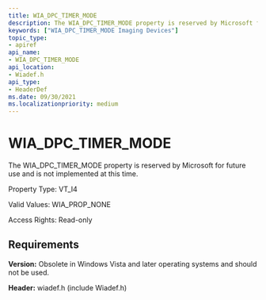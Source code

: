 ```yaml
---
title: WIA_DPC_TIMER_MODE
description: The WIA_DPC_TIMER_MODE property is reserved by Microsoft for future use and is not implemented at this time.
keywords: ["WIA_DPC_TIMER_MODE Imaging Devices"]
topic_type:
- apiref
api_name:
- WIA_DPC_TIMER_MODE
api_location:
- Wiadef.h
api_type:
- HeaderDef
ms.date: 09/30/2021
ms.localizationpriority: medium
---
```


# WIA_DPC_TIMER_MODE

The WIA_DPC_TIMER_MODE property is reserved by Microsoft for future use and is not implemented at this time.

Property Type: VT_I4

Valid Values: WIA_PROP_NONE

Access Rights: Read-only

## Requirements

**Version:** Obsolete in Windows Vista and later operating systems and should not be used.

**Header:** wiadef.h (include Wiadef.h)
